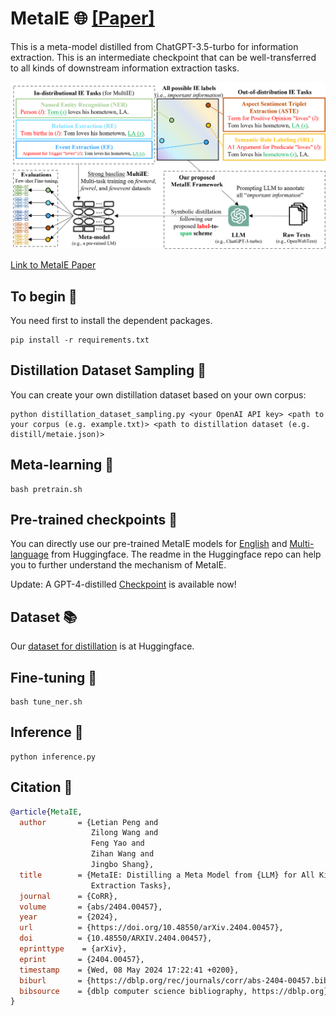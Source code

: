 # MetaIE 🌐 [[Paper]](https://arxiv.org/abs/2404.00457)
This is a meta-model distilled from ChatGPT-3.5-turbo for information extraction. This is an intermediate checkpoint that can be well-transferred to all kinds of downstream information extraction tasks.

![MetaIE](https://github.com/KomeijiForce/MetaIE/blob/main/metaie_overview.png)

[Link to MetaIE Paper](https://arxiv.org/abs/2404.00457)

## To begin 🚀
You need first to install the dependent packages.
```
pip install -r requirements.txt
```

## Distillation Dataset Sampling 📖
You can create your own distillation dataset based on your own corpus:
```
python distillation_dataset_sampling.py <your OpenAI API key> <path to your corpus (e.g. example.txt)> <path to distillation dataset (e.g. distill/metaie.json)>
```

## Meta-learning 🤖
```
bash pretrain.sh
```

## Pre-trained checkpoints 🔑
You can directly use our pre-trained MetaIE models for [English](https://huggingface.co/KomeijiForce/roberta-large-metaie) and [Multi-language](https://huggingface.co/KomeijiForce/xlm-roberta-large-metaie) from Huggingface. The readme in the Huggingface repo can help you to further understand the mechanism of MetaIE.

Update: A GPT-4-distilled [Checkpoint](https://huggingface.co/KomeijiForce/roberta-large-metaie-gpt4) is available now!

## Dataset 📚
Our [dataset for distillation](https://huggingface.co/datasets/KomeijiForce/MetaIE-Pretrain) is at Huggingface.

## Fine-tuning 🔧
```
bash tune_ner.sh
```

## Inference 🧠
```
python inference.py
```

## Citation 📝

```bibtex
@article{MetaIE,
  author       = {Letian Peng and
                  Zilong Wang and
                  Feng Yao and
                  Zihan Wang and
                  Jingbo Shang},
  title        = {MetaIE: Distilling a Meta Model from {LLM} for All Kinds of Information
                  Extraction Tasks},
  journal      = {CoRR},
  volume       = {abs/2404.00457},
  year         = {2024},
  url          = {https://doi.org/10.48550/arXiv.2404.00457},
  doi          = {10.48550/ARXIV.2404.00457},
  eprinttype    = {arXiv},
  eprint       = {2404.00457},
  timestamp    = {Wed, 08 May 2024 17:22:41 +0200},
  biburl       = {https://dblp.org/rec/journals/corr/abs-2404-00457.bib},
  bibsource    = {dblp computer science bibliography, https://dblp.org}
}
```
